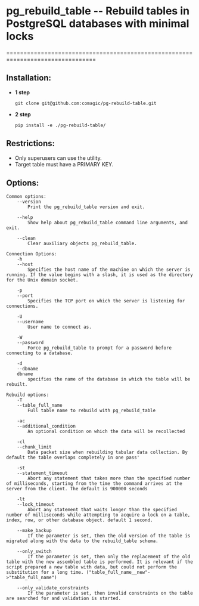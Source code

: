 # pg_rebuild_table -- Rebuild tables in PostgreSQL databases with minimal locks
================================================================================

Installation:
--------------------
- **1 step**

  ``git clone git@github.com:comagic/pg-rebuild-table.git``

- **2 step**

  ``pip install -e ./pg-rebuild-table/``

Restrictions:
--------------------
- Only superusers can use the utility.
- Target table must have a PRIMARY KEY.

Options:
--------------------
    Common options:
        --version
            Print the pg_rebuild_table version and exit.

        --help
            Show help about pg_rebuild_table command line arguments, and exit.

        --clean
            Clear auxiliary objects pg_rebuild_table.

    Connection Options:
        -h
        --host
            Specifies the host name of the machine on which the server is running. If the value begins with a slash, it is used as the directory for the Unix domain socket.

        -p
        --port
            Specifies the TCP port on which the server is listening for connections.

        -U
        --username
            User name to connect as.

        -W
        --password
            Force pg_rebuild_table to prompt for a password before connecting to a database.

        -d
        --dbname
        dbname
            specifies the name of the database in which the table will be rebuilt.

    Rebuild options:
        -T
        --table_full_name
            Full table name to rebuild with pg_rebuild_table

        -ac
        --additional_condition
            An optional condition on which the data will be recollected

        -cl
        --chunk_limit
            Data packet size when rebuilding tabular data collection. By default the table overlaps completely in one pass'

        -st
        --statement_timeout
            Abort any statement that takes more than the specified number of milliseconds, starting from the time the command arrives at the server from the client. The default is 900000 seconds

        -lt
        --lock_timeout
            Abort any statement that waits longer than the specified number of milliseconds while attempting to acquire a lock on a table, index, row, or other database object. default 1 second.

        --make_backup
            If the parameter is set, then the old version of the table is migrated along with the data to the rebuild_table schema.

        --only_switch
            If the parameter is set, then only the replacement of the old table with the new assembled table is performed. It is relevant if the script prepared a new table with data, but could not perform the substitution for a long time. ("table_full_name__new"->"table_full_name")

        --only_validate_constraints
            If the parameter is set, then invalid constraints on the table are searched for and validation is started.
